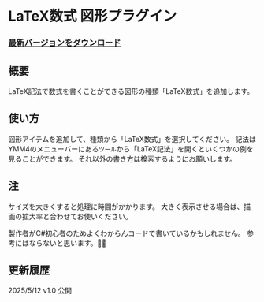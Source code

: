 # LaTeX数式 図形プラグイン
### [最新バージョンをダウンロード](https://github.com/Dolphin-kun/FormulaText/releases/latest)
## 概要
LaTeX記法で数式を書くことができる図形の種類「LaTeX数式」を追加します。

## 使い方
図形アイテムを追加して、種類から「LaTeX数式」を選択してください。
記法はYMM4のメニューバーにある`ツール`から「LaTeX記法」を開くといくつかの例を見ることができます。
それ以外の書き方は検索するようにお願いします。

## 注
サイズを大きくすると処理に時間がかかります。
大きく表示させる場合は、描画の拡大率と合わせてお使いください。

製作者がC#初心者のためよくわからんコードで書いているかもしれません。
参考にはならないと思います。🙇‍♂️


## 更新履歴
2025/5/12 v1.0 公開
